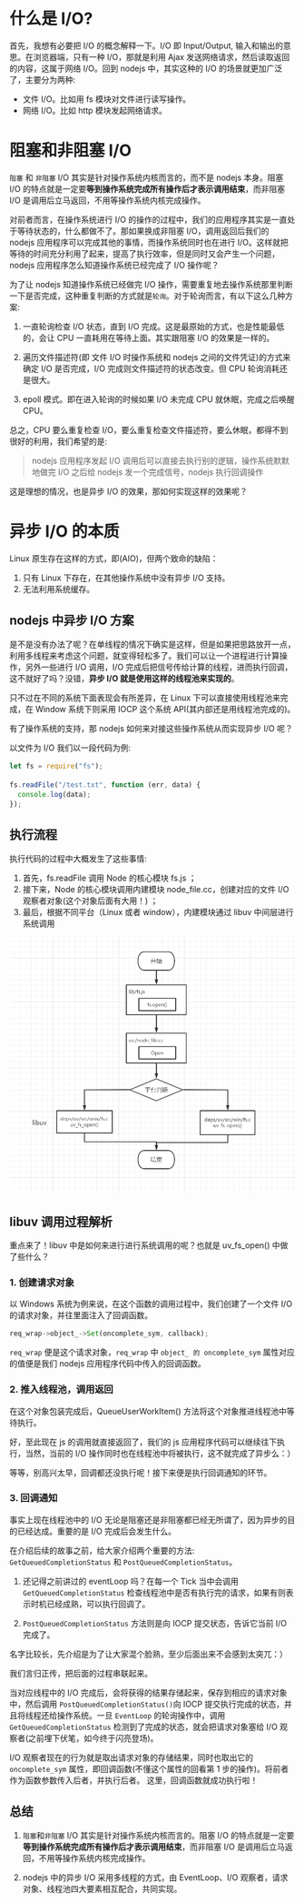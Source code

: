 # 什么是 I/O?

首先，我想有必要把 I/O 的概念解释一下。I/O 即 Input/Output, 输入和输出的意思。在浏览器端，只有一种 I/O，那就是利用 Ajax 发送网络请求，然后读取返回的内容，这属于网络 I/O。回到 nodejs 中，其实这种的 I/O 的场景就更加广泛了，主要分为两种:

- 文件 I/O。比如用 fs 模块对文件进行读写操作。
- 网络 I/O。比如 http 模块发起网络请求。

# 阻塞和非阻塞 I/O

`阻塞` 和 `非阻塞` I/O 其实是针对操作系统内核而言的，而不是 nodejs 本身。阻塞 I/O 的特点就是一定要**等到操作系统完成所有操作后才表示调用结束**，而非阻塞 I/O 是调用后立马返回，不用等操作系统内核完成操作。

对前者而言，在操作系统进行 I/O 的操作的过程中，我们的应用程序其实是一直处于等待状态的，什么都做不了。那如果换成非阻塞 I/O，调用返回后我们的 nodejs 应用程序可以完成其他的事情，而操作系统同时也在进行 I/O。这样就把等待的时间充分利用了起来，提高了执行效率，但是同时又会产生一个问题，nodejs 应用程序怎么知道操作系统已经完成了 I/O 操作呢？

为了让 nodejs 知道操作系统已经做完 I/O 操作，需要重复地去操作系统那里判断一下是否完成，这种重复判断的方式就是`轮询`。对于轮询而言，有以下这么几种方案:

1. 一直轮询检查 I/O 状态，直到 I/O 完成。这是最原始的方式，也是性能最低的，会让 CPU 一直耗用在等待上面。其实跟阻塞 I/O 的效果是一样的。

2. 遍历文件描述符(即 文件 I/O 时操作系统和 nodejs 之间的文件凭证)的方式来确定 I/O 是否完成，I/O 完成则文件描述符的状态改变。但 CPU 轮询消耗还是很大。

3. epoll 模式。即在进入轮询的时候如果 I/O 未完成 CPU 就休眠，完成之后唤醒 CPU。

总之，CPU 要么重复检查 I/O，要么重复检查文件描述符，要么休眠，都得不到很好的利用，我们希望的是:

> nodejs 应用程序发起 I/O 调用后可以直接去执行别的逻辑，操作系统默默地做完 I/O 之后给 nodejs 发一个完成信号，nodejs 执行回调操作

这是理想的情况，也是异步 I/O 的效果，那如何实现这样的效果呢？

# 异步 I/O 的本质

Linux 原生存在这样的方式，即(AIO)，但两个致命的缺陷：

1. 只有 Linux 下存在，在其他操作系统中没有异步 I/O 支持。
2. 无法利用系统缓存。

## nodejs 中异步 I/O 方案

是不是没有办法了呢？在单线程的情况下确实是这样，但是如果把思路放开一点，利用多线程来考虑这个问题，就变得轻松多了。我们可以让一个进程进行计算操作，另外一些进行 I/O 调用，I/O 完成后把信号传给计算的线程，进而执行回调，这不就好了吗？没错，**异步 I/O 就是使用这样的线程池来实现的**。

只不过在不同的系统下面表现会有所差异，在 Linux 下可以直接使用线程池来完成，在 Window 系统下则采用 IOCP 这个系统 API(其内部还是用线程池完成的)。

有了操作系统的支持，那 nodejs 如何来对接这些操作系统从而实现异步 I/O 呢？

以文件为 I/O 我们以一段代码为例:

```js
let fs = require("fs");

fs.readFile("/test.txt", function (err, data) {
  console.log(data);
});
```

## 执行流程

执行代码的过程中大概发生了这些事情:

1. 首先，fs.readFile 调用 Node 的核心模块 fs.js ；
2. 接下来，Node 的核心模块调用内建模块 node_file.cc，创建对应的文件 I/O 观察者对象(这个对象后面有大用！) ；
3. 最后，根据不同平台（Linux 或者 window），内建模块通过 libuv 中间层进行系统调用

![](1.png)

## libuv 调用过程解析

重点来了！libuv 中是如何来进行进行系统调用的呢？也就是 uv_fs_open() 中做了些什么？

### 1. 创建请求对象

以 Windows 系统为例来说，在这个函数的调用过程中，我们创建了一个文件 I/O 的请求对象，并往里面注入了回调函数。

```js
req_wrap->object_->Set(oncomplete_sym, callback);
```

`req_wrap` 便是这个请求对象，`req_wrap` 中 `object_ 的 oncomplete_sym` 属性对应的值便是我们 nodejs 应用程序代码中传入的回调函数。

### 2. 推入线程池，调用返回

在这个对象包装完成后，QueueUserWorkItem() 方法将这个对象推进线程池中等待执行。

好，至此现在 js 的调用就直接返回了，我们的 js 应用程序代码可以继续往下执行，当然，当前的 I/O 操作同时也在线程池中将被执行，这不就完成了异步么：）

等等，别高兴太早，回调都还没执行呢！接下来便是执行回调通知的环节。

### 3. 回调通知

事实上现在线程池中的 I/O 无论是阻塞还是非阻塞都已经无所谓了，因为异步的目的已经达成。重要的是 I/O 完成后会发生什么。

在介绍后续的故事之前，给大家介绍两个重要的方法: `GetQueuedCompletionStatus` 和 `PostQueuedCompletionStatus`。

1. 还记得之前讲过的 eventLoop 吗？在每一个 Tick 当中会调用 `GetQueuedCompletionStatus` 检查线程池中是否有执行完的请求，如果有则表示时机已经成熟，可以执行回调了。

2. `PostQueuedCompletionStatus` 方法则是向 IOCP 提交状态，告诉它当前 I/O 完成了。

名字比较长，先介绍是为了让大家混个脸熟，至少后面出来不会感到太突兀：）

我们言归正传，把后面的过程串联起来。

当对应线程中的 I/O 完成后，会将获得的结果存储起来，保存到相应的请求对象中，然后调用 `PostQueuedCompletionStatus()`向 IOCP 提交执行完成的状态，并且将线程还给操作系统。一旦 `EventLoop` 的轮询操作中，调用 `GetQueuedCompletionStatus` 检测到了完成的状态，就会把请求对象塞给 I/O 观察者(之前埋下伏笔，如今终于闪亮登场)。

I/O 观察者现在的行为就是取出请求对象的存储结果，同时也取出它的 `oncomplete_sym` 属性，即回调函数(不懂这个属性的回看第 1 步的操作)。将前者作为函数参数传入后者，并执行后者。 这里，回调函数就成功执行啦！

## 总结

1. `阻塞`和`非阻塞` I/O 其实是针对操作系统内核而言的。阻塞 I/O 的特点就是一定要**等到操作系统完成所有操作后才表示调用结束**，而非阻塞 I/O 是调用后立马返回，不用等操作系统内核完成操作。

2. nodejs 中的异步 I/O 采用多线程的方式，由 EventLoop、I/O 观察者，请求对象、线程池四大要素相互配合，共同实现。
